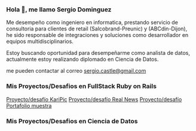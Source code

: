 ### Hola 👋, me llamo Sergio Dominguez 


Me desempeño como ingeniero en informatica, prestando servicio de consultoria para clientes de retail (Salcobrand-Preunic) y (ABCdin-Dijon), he sido responsable de integraciones y soluciones como desarrollador en equipos multidisciplinarios.

Estoy buscando oportunidad para desempeñarme como analista de datos, actualmente estoy realizando diplomado en Ciencia de Datos.

me pueden contactar al correo sergio.castle@gmail.com

### Mis Proyectos/Desafios en FullStack Ruby on Rails

[Proyecto/desafío KariPic](https://github.com/sergio-dominguez-castillo/KariPic)
[Proyecto/desafío Real News](https://github.com/sergio-dominguez-castillo/therialnews)
[Proyecto/desafío Portafolio muestra](https://github.com/sergio-dominguez-castillo/Desafio1_PortafolioSDC)


### Mis Proyectos/Desafios en Ciencia de Datos




